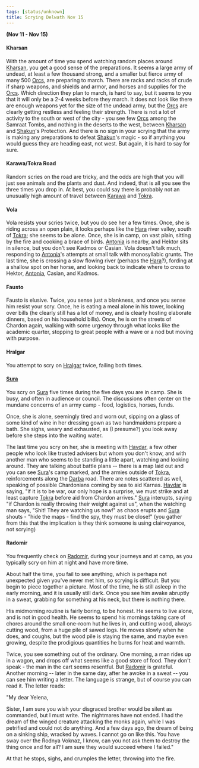 ```yaml
---
tags: [status/unknown]
title: Scrying Delwath Nov 15
---
```



**(Nov 11 - Nov 15)**

#### Kharsan

With the amount of time you spend watching random places around [Kharsan](<../../../gazetteer/greater-dunmar/dunmari-basin/kharsan.md>), you get a good sense of the preparations. It seems a large army of undead, at least a few thousand strong, and a smaller but fierce army of many 500 [Orcs](<../../../species/children-of-the-embodied-gods/orcs/orcs.md>), are preparing to march. There are racks and racks of crude if sharp weapons, and shields and armor, and horses and supplies for the [Orcs](<../../../species/children-of-the-embodied-gods/orcs/orcs.md>). Which direction they plan to march, is hard to say, but it seems to you that it will only be a 2-4 weeks before they march. It does not look like there are enough weapons yet for the size of the undead army, but the [Orcs](<../../../species/children-of-the-embodied-gods/orcs/orcs.md>) are clearly getting restless and feeling their strength. There is not a lot of activity to the south or west of the city - you see few [Orcs](<../../../species/children-of-the-embodied-gods/orcs/orcs.md>) among the Samraat Tombs, and nothing in the deserts to the west, between [Kharsan](<../../../gazetteer/greater-dunmar/dunmari-basin/kharsan.md>) and [Shakun](<../../../cosmology/gods/incorporeal-gods/dunmari/shakun.md>)'s Protection. And there is no sign in your scrying that the army is making any preparations to defeat [Shakun](<../../../cosmology/gods/incorporeal-gods/dunmari/shakun.md>)'s magic - so if anything you would guess they are heading east, not west. But again, it is hard to say for sure.

#### Karawa/Tokra Road

Random scries on the road are tricky, and the odds are high that you will just see animals and the plants and dust. And indeed, that is all you see the three times you drop in. At best, you could say there is probably not an unusually high amount of travel between [Karawa](<../../../gazetteer/greater-dunmar/realms/dunmar/eastern-dunmar/karawa.md>) and [Tokra](<../../../gazetteer/greater-dunmar/realms/dunmar/central-dunmar/tokra/tokra.md>).

#### Vola

Vola resists your scries twice, but you do see her a few times. Once, she is riding across an open plain, it looks perhaps like the [Hara](<../../../gazetteer/greater-dunmar/rivers/hara-watershed/hara.md>) river valley, south of [Tokra](<../../../gazetteer/greater-dunmar/realms/dunmar/central-dunmar/tokra/tokra.md>); she seems to be alone. Once, she is in camp, on vast plain, sitting by the fire and cooking a brace of birds. [Antonia](<../../../people/chardonians/antonia.md>) is nearby, and Hektor sits in silence, but you don't see Kadmos or Casian. Vola doesn't talk much, responding to [Antonia](<../../../people/chardonians/antonia.md>)'s attempts at small talk with monosyllabic grunts. The last time, she is crossing a slow flowing river (perhaps the [Hara](<../../../gazetteer/greater-dunmar/rivers/hara-watershed/hara.md>)?), fording at a shallow spot on her horse, and looking back to indicate where to cross to Hektor, [Antonia](<../../../people/chardonians/antonia.md>), Casian, and Kadmos.

#### Fausto

Fausto is elusive. Twice, you sense just a blankness, and once you sense him resist your scry. Once, he is eating a meal alone in his tower, looking over bills (he clearly still has a lot of money, and is clearly hosting elaborate dinners, based on his household bills). Once, he is on the streets of Chardon again, walking with some urgency through what looks like the academic quarter, stopping to great people with a wave or a nod but moving with purpose.

#### Hralgar

You attempt to scry on [Hralgar](<../../../people/giants/hralgar.md>) twice, failing both times.

#### [Sura](<../../../people/dunmari/sura.md>)

You scry on [Sura](<../../../people/dunmari/sura.md>) five times during the five days you are in camp. She is busy, and often in audience or council. The discussions often center on the mundane concerns of an army camp - food, logistics, horses, funds.

Once, she is alone, seemingly tired and worn out, sipping on a glass of some kind of wine in her dressing gown as two handmaidens prepare a bath. She sighs, weary and exhausted, as (I presume?) you look away before she steps into the waiting water.

The last time you scry on her, she is meeting with [Havdar](<../../../people/dunmari/havdar.md>), a few other people who look like trusted advisers but whom you don't know, and with another man who seems to be standing a little apart, watching and looking around. They are talking about battle plans -- there is a map laid out and you can see [Sura](<../../../people/dunmari/sura.md>)'s camp marked, and the armies outside of [Tokra](<../../../gazetteer/greater-dunmar/realms/dunmar/central-dunmar/tokra/tokra.md>), reinforcements along the [Darba](<../../../gazetteer/greater-dunmar/realms/dunmar/coastal-dunmar/darba/darba.md>) road. There are notes scattered as well, speaking of possible Chardonians coming by sea to aid Karnas. [Havdar](<../../../people/dunmari/havdar.md>) is saying, "if it is to be war, our only hope is a surprise, we must strike and at least capture [Tokra](<../../../gazetteer/greater-dunmar/realms/dunmar/central-dunmar/tokra/tokra.md>) before aid from Chardon arrives." [Sura](<../../../people/dunmari/sura.md>) interupts, saying "if Chardon is really throwing their weight against us", when the watching man says, "Shit! They are watching us now!" as chaos erupts and [Sura](<../../../people/dunmari/sura.md>) shouts - "hide the maps - find the spy, they must be close!" (you gather from this that the implication is they think someone is using clairvoyance, not scrying)

#### Radomir

You frequently check on [Radomir](<../../../people/other-humans/radomir.md>), during your journeys and at camp, as you typically scry on him at night and have more time.

About half the time, you fail to see anything, which is perhaps not unexpected given you've never met him, so scrying is difficult. But you begin to piece together a picture. Most of the time, he is still asleep in the early morning, and it is usually still dark. Once you see him awake abruptly in a sweat, grabbing for something at his neck, but there is nothing there.

His midmorning routine is fairly boring, to be honest. He seems to live alone, and is not in good health. He seems to spend his mornings taking care of chores around the small one-room hut he lives in, and cutting wood, always cutting wood, from a huge pile of sawed logs. He moves slowly when he does, and coughs, but the wood pile is staying the same, and maybe even growing, despite the prodigious quantities he burns for heat and warmth.

Twice, you see something out of the ordinary. One morning, a man rides up in a wagon, and drops off what seems like a good store of food. They don't speak - the man in the cart seems resentful. But [Radomir](<../../../people/other-humans/radomir.md>) is grateful. Another morning -- later in the same day, after he awoke in a sweat -- you can see him writing a letter. The language is strange, but of course you can read it. The letter reads:

"My dear Yelena,

Sister, I am sure you wish your disgraced brother would be silent as commanded, but I must write. The nightmares have not ended. I had the dream of the winged creature attacking the monks again, while I was petrified and could not do anything. And a few days ago, the dream of being on a sinking ship, wracked by waves. I cannot go on like this. You have sway over the Rodnya Voknaz, I know, can you not ask them to destroy the thing once and for all? I am sure they would succeed where I failed."

At that he stops, sighs, and crumples the letter, throwing into the fire.